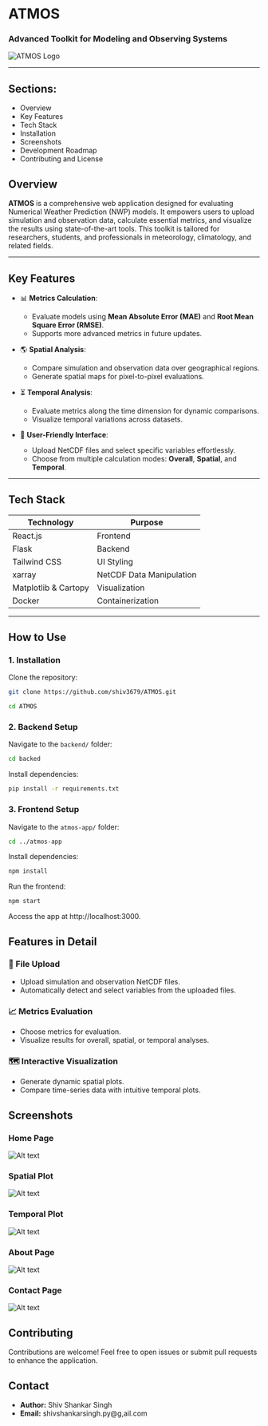 # ATMOS
### **Advanced Toolkit for Modeling and Observing Systems**

![ATMOS Logo](atmos-app/public/A.T.M.O.S.gif)

---

## **Sections:**
   - Overview
   - Key Features
   - Tech Stack
   - Installation
   - Screenshots
   - Development Roadmap
   - Contributing and License



## **Overview**
**ATMOS** is a comprehensive web application designed for evaluating Numerical Weather Prediction (NWP) models. It empowers users to upload simulation and observation data, calculate essential metrics, and visualize the results using state-of-the-art tools. This toolkit is tailored for researchers, students, and professionals in meteorology, climatology, and related fields.

---

## **Key Features**
- 📊 **Metrics Calculation**:
  - Evaluate models using **Mean Absolute Error (MAE)** and **Root Mean Square Error (RMSE)**.
  - Supports more advanced metrics in future updates.
  
- 🌎 **Spatial Analysis**:
  - Compare simulation and observation data over geographical regions.
  - Generate spatial maps for pixel-to-pixel evaluations.

- ⏳ **Temporal Analysis**:
  - Evaluate metrics along the time dimension for dynamic comparisons.
  - Visualize temporal variations across datasets.

- 🔄 **User-Friendly Interface**:
  - Upload NetCDF files and select specific variables effortlessly.
  - Choose from multiple calculation modes: **Overall**, **Spatial**, and **Temporal**.

---

## **Tech Stack**
| **Technology**     | **Purpose**                     |
|---------------------|---------------------------------|
| React.js            | Frontend                       |
| Flask               | Backend                        |
| Tailwind CSS        | UI Styling                     |
| xarray              | NetCDF Data Manipulation       |
| Matplotlib & Cartopy| Visualization                  |
| Docker              | Containerization               |

---

## **How to Use**

### **1. Installation**
Clone the repository:
```bash
git clone https://github.com/shiv3679/ATMOS.git

cd ATMOS
```

### **2. Backend Setup**
 
Navigate to the `backend/` folder:
```bash
cd backed
```
Install dependencies:

```bash
pip install -r requirements.txt
```
### **3. Frontend Setup**

Navigate to the `atmos-app/` folder:

```bash
cd ../atmos-app
```

Install dependencies:

```bash
npm install
```

Run the frontend:

```bash
npm start
```

Access the app at http://localhost:3000.

## Features in Detail
### 📂 File Upload
 - Upload simulation and observation NetCDF files.
 - Automatically detect and select variables from the uploaded files.
### 📈 Metrics Evaluation
 - Choose metrics for evaluation.
 - Visualize results for overall, spatial, or temporal analyses.
### 🗺️ Interactive Visualization
 - Generate dynamic spatial plots.
 - Compare time-series data with intuitive temporal plots.

 ## Screenshots

 ### Home Page

 ![Alt text](image.png)

 ### Spatial Plot
 ![Alt text](image-1.png)

 ### Temporal Plot
![Alt text](image-4.png)

 ### About Page

 ![Alt text](image-2.png)

 ### Contact Page

 ![Alt text](image-3.png)

## Contributing
Contributions are welcome! Feel free to open issues or submit pull requests to enhance the application.

## Contact
- **Author:** Shiv Shankar Singh
- **Email:** shivshankarsingh.py@g,ail.com

